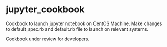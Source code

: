 # jupyter_cookbook

Cookbook to launch jupyter notebook on CentOS Machine. Make changes to default_spec.rb and default.rb file to launch on relevant systems. 

Cookbook under review for developers.
